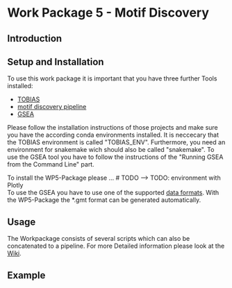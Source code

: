 # Work Package 5 - Motif Discovery

## Introduction

## Setup and Installation
To use this work package it is important that you have three further Tools installed:
* [TOBIAS](https://github.com/loosolab/TOBIAS)
* [motif discovery pipeline](https://github.com/loosolab/motif-discovery-pipeline)
* [GSEA](https://www.gsea-msigdb.org/gsea/doc/GSEAUserGuideFrame.html)

Please follow the installation instructions of those projects and make sure you have the according conda environments installed. It is neccecary that the TOBIAS environment is called "TOBIAS_ENV". 
Furthermore, you need an environment for snakemake wich should also be called "snakemake". To use the GSEA tool you have to follow the instructions of the "Running GSEA from the Command Line" part.

To install the WP5-Package please ... # TODO
--> TODO: environment with Plotly <br>
To use the GSEA you have to use one of the supported [data formats](https://software.broadinstitute.org/cancer/software/gsea/wiki/index.php/Data_formats#GMT:_Gene_Matrix_Transposed_file_format_.28.2A.gmt.29). With the WP5-Package the *.gmt format can be generated automatically.


## Usage
The Workpackage consists of several scripts which can also be concatenated to a pipeline. For more Detailed information please look at the [Wiki](https://github.com/loosolab/Datenanalyse-2021/wiki/WP5).

## Example

